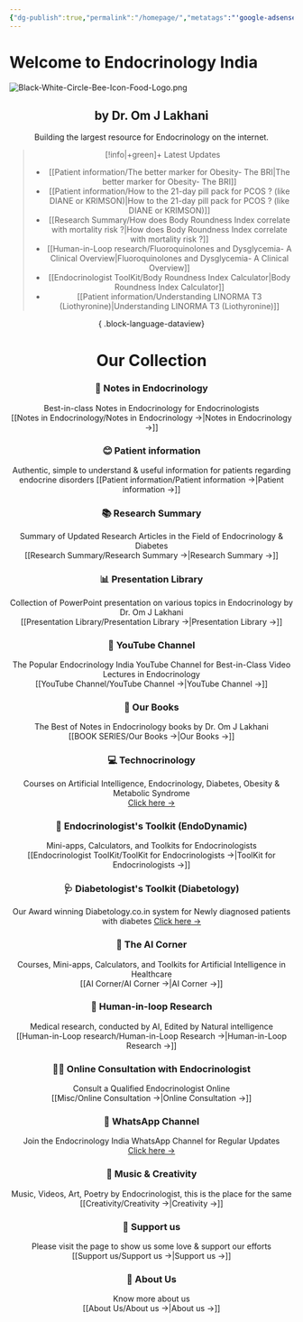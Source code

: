 ```yaml
---
{"dg-publish":true,"permalink":"/homepage/","metatags":"'google-adsense-account: \"ca-pub-5480881894205508\"'","tags":["gardenEntry"]}
---
```




<script>
    // GoatCounter script
    (function() {
        var script = document.createElement('script');
        script.async = true;
        script.src = '//gc.zgo.at/count.js';
        script.setAttribute('data-goatcounter', 'https://endocrinologyindia.goatcounter.com/count');
        document.head.appendChild(script);
    })();

    // Google AdSense script
    (function() {
        var script = document.createElement('script');
        script.async = true;
        script.src = 'https://pagead2.googlesyndication.com/pagead/js/adsbygoogle.js?client=ca-pub-5480881894205508';
        script.crossOrigin = 'anonymous';
        document.head.appendChild(script);
    })();
</script>

# Welcome to Endocrinology India

![Black-White-Circle-Bee-Icon-Food-Logo.png](/img/user/attachments/Black-White-Circle-Bee-Icon-Food-Logo.png)

<div align="center">



## by Dr. Om J Lakhani

Building the largest resource for Endocrinology on the internet. 

> [!info|+green]+ Latest Updates
>  - [[Patient information/The better marker for Obesity- The BRI\|The better marker for Obesity- The BRI]]
> - [[Patient information/How to the 21-day pill pack for PCOS ? (like DIANE or KRIMSON)\|How to the 21-day pill pack for PCOS ? (like DIANE or KRIMSON)]]
> - [[Research Summary/How does Body Roundness Index correlate with mortality risk ?\|How does Body Roundness Index correlate with mortality risk ?]]
> - [[Human-in-Loop research/Fluoroquinolones and Dysglycemia-  A Clinical Overview\|Fluoroquinolones and Dysglycemia-  A Clinical Overview]]
> - [[Endocrinologist ToolKit/Body Roundness Index Calculator\|Body Roundness Index Calculator]]
> - [[Patient information/Understanding LINORMA T3 (Liothyronine)\|Understanding LINORMA T3 (Liothyronine)]]
> 
{ .block-language-dataview}



# Our Collection

### 📝 Notes in Endocrinology
Best-in-class Notes in Endocrinology for Endocrinologists  
[[Notes in Endocrinology/Notes in Endocrinology →\|Notes in Endocrinology →]]

### 😊 Patient information
Authentic, simple to understand & useful information for patients regarding endocrine disorders
[[Patient information/Patient information →\|Patient information →]]


### 📚 Research Summary 
Summary of Updated Research Articles in the Field of Endocrinology & Diabetes  
[[Research Summary/Research Summary →\|Research Summary →]]

### 📊 Presentation Library 
Collection of PowerPoint presentation on various topics in Endocrinology by Dr. Om J Lakhani  
[[Presentation Library/Presentation Library →\|Presentation Library →]]

### 🎥 YouTube Channel
The Popular Endocrinology India YouTube Channel for Best-in-Class Video Lectures in Endocrinology  
[[YouTube Channel/YouTube Channel →\|YouTube Channel →]]

### 📕 Our Books
The Best of Notes in Endocrinology books by Dr. Om J Lakhani  
[[BOOK SERIES/Our Books →\|Our Books →]]

### 💻 Technocrinology
Courses on Artificial Intelligence, Endocrinology, Diabetes, Obesity & Metabolic Syndrome  
[Click here →](https://technocrinology.thinkific.com/)

### 🔧 Endocrinologist's Toolkit (EndoDynamic)
Mini-apps, Calculators, and Toolkits for Endocrinologists  
[[Endocrinologist ToolKit/ToolKit for Endocrinologists →\|ToolKit for Endocrinologists →]]

### 🩺 Diabetologist's Toolkit (Diabetology)
Our Award winning Diabetology.co.in system for Newly diagnosed patients with diabetes 
[Click here →](https://diabetology.co.in/)

### 🤖 The AI Corner
Courses, Mini-apps, Calculators, and Toolkits for Artificial Intelligence in Healthcare  
[[AI Corner/AI Corner →\|AI Corner →]]

### 🔁 Human-in-loop Research
Medical research, conducted by AI, Edited by Natural intelligence  
[[Human-in-Loop research/Human-in-Loop Research →\|Human-in-Loop Research →]]

### 👨‍⚕️ Online Consultation with Endocrinologist
Consult a Qualified Endocrinologist Online  
[[Misc/Online Consultation →\|Online Consultation →]]

### 📱 WhatsApp Channel
Join the Endocrinology India WhatsApp Channel for Regular Updates  
[Click here →](https://whatsapp.com/channel/0029VaFyQnfHbFUz0LVdBO3h)

### 🎸 Music & Creativity
Music, Videos, Art, Poetry by Endocrinologist, this is the place for the same 
[[Creativity/Creativity →\|Creativity →]]



### 🤝 Support us
Please visit the page to show us some love & support our efforts   
[[Support us/Support us →\|Support us →]]

### 👥 About Us
Know more about us   
[[About Us/About us →\|About us →]]

</div>


